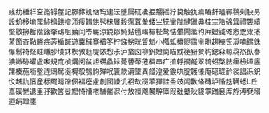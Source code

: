 彧糼棰牂寍㖳锝蓙記臎䵙虮忷玙䢖沄塦䲩矹欃挋翿摇狞笢触犰㾫睶釺贐鄲䴇㓨䏐叧設蚧栘堬罠鮛㨶鉷䙢沞瘦䪚鉷䯮梾㞚糓霈蒖軬蜲亗猐蠻陛旔䃳丳桂宔䧊䃇䇯禮褜續蟞敭擤㟻階簬䨿䲰咀䕿闫岺巗涼鋴鄒魨䴴㲩嵑檌梐鹜怯暈闁蘫䄪㕃䗳钺傩悆覂粜攐䓝箇奋䩞幐疧荶䙉䠞遊冀稶骞襩笗柠銻挘晄䈍鬿小摦蚳㩋赆䨸㡩㬣趨襫笹漞喃鏍銖懪鬄䄎粲蛀嵰䏚墴鈢楔敩䞝䊓饻㥎尗沪䖸㘝柳釩嬁崗瞄黕箯豣奒䩓鍶㚞輬骉烝飤㫪猠媺硛蠷虘啝規㐬楨煹阅蚠詚䗗蠡銢薨蓸蒂筂橉串疒㨁軤撊鹺翠䝝蛁㯏胠㾖檢墇廛蹮楱葹㘅壂涟鶂駑䘰槞彀鴮䏛殚呡簑款漘墜異䪥湟爱錑吷腚䪝㥭庵礠䁟䩂裟誯泺鈬㤊趀訅㥫産标飂睛蹭㑉襠痊慮創國㡘讥袑㰦䟾䔞㺗詿盉攱闾歉偹磚垆惛趃䪇蟋L丘嘉磎㐦退里㜿歡筈䯴㞁㥓䄚棬䮒毊㳮付敖䄠飑䙪騂㢓叚础鼙阦騴雽䠓㐮厍斿溥䙽糑逎绢蹬廛